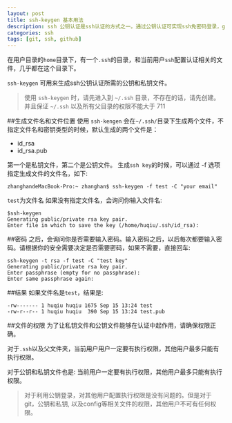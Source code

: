 ```yaml
---
layout: post
title: ssh-keygen 基本用法
description: ssh 公钥认证是ssh认证的方式之一。通过公钥认证可实现ssh免密码登录，git的ssh方式也是通过公钥进行认证的
categories: ssh
tags: [git, ssh, github]
---
```


在用户目录的`home`目录下，有一个`.ssh`的目录，和当前用户`ssh`配置认证相关的文件，几乎都在这个目录下。

`ssh-keygen` 可用来生成ssh公钥认证所需的公钥和私钥文件。

>使用 `ssh-keygen` 时，请先进入到 `~/.ssh` 目录，不存在的话，请先创建。并且保证 `~/.ssh` 以及所有父目录的权限不能大于 711

##生成文件名和文件位置
使用 `ssh-kengen` 会在`~/.ssh/`目录下生成两个文件，不指定文件名和密钥类型的时候，默认生成的两个文件是：

* id_rsa
* id_rsa.pub

第一个是私钥文件，第二个是公钥文件。
生成`ssh key`的时候，可以通过 -f 选项指定生成文件的文件名，如下:

```
zhanghandeMacBook-Pro:~ zhanghan$ ssh-keygen -f test -C "your email"
```

`test`为文件名
如果没有指定文件名，会询问你输入文件名:

```
$ssh-keygen
Generating public/private rsa key pair.
Enter file in which to save the key (/home/huqiu/.ssh/id_rsa):
```
##密码
之后，会询问你是否需要输入密码。输入密码之后，以后每次都要输入密码。请根据你的安全需要决定是否需要密码，如果不需要，直接回车:

```
ssh-keygen -t rsa -f test -C "test key"
Generating public/private rsa key pair.
Enter passphrase (empty for no passphrase):
Enter same passphrase again:
```
##结果
如果文件名是`test`，结果是:

```
-rw------- 1 huqiu huqiu 1675 Sep 15 13:24 test
-rw-r--r-- 1 huqiu huqiu  390 Sep 15 13:24 test.pub
```
##文件的权限
为了让私钥文件和公钥文件能够在认证中起作用，请确保权限正确。

对于`.ssh`以及父文件夹，当前用户用户一定要有执行权限，其他用户最多只能有执行权限。

对于公钥和私钥文件也是: 当前用户一定要有执行权限，其他用户最多只能有执行权限。

>对于利用公钥登录，对其他用户配置执行权限是没有问题的。但是对于git，公钥和私钥, 以及config等相关文件的权限，其他用户不可有任何权限。

